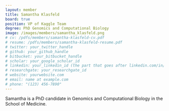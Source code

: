 ```yaml
---
layout: member
title: Samantha Klasfeld
board: true
position: VP of Kaggle Team 
degree: PhD Genomics and Computational Biology 
image: /images/members/samantha_klasfeld.png 
# cv: /pdfs/members/samantha-klasfeld-cv.pdf
# resume: /pdfs/members/samantha-klasfeld-resume.pdf
# twitter: your_twitter_handle
# github: your_github_handle
# bitbucket: your_bitbucket_handle
# scholar: your_google_scholar_id
# linkedin: your_linkedin_id (the part that goes after linkedin.com/in/)
# researchgate: your_researchgate_id
# website: yourwebsite.com
# email: name at example.com
# phone: "(123) 456-7890"
---
```


Samantha is a PhD candidate in Genomics and Computational Biology in the School of Medicine. 
